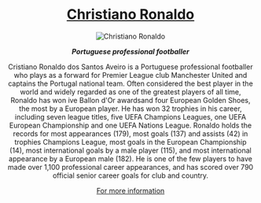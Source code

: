 <!DOCTYPE html>
<html>
<head>
<link rel="stylesheet" href="Style.css">
</head>
<body>
 <div id="main">
  <center>
  <h1 id="title"><u>Christiano Ronaldo</u></h1>
   <div id="img-div">
    <img class="center" src="images/Cristiano-Ronaldo-Manchester-United-Everton.jpg" alt="Christiano Ronaldo" id="image">
    <p id="img-caption"><b><i>Portuguese professional footballer</i></b></p>
   </center>
   </div>
   <center>
   <div class="center" id="tribute-info">
        <p>Cristiano Ronaldo dos Santos Aveiro is a Portuguese professional footballer who plays as a forward for Premier League club
            Manchester United and captains the Portugal national team. Often considered the best player in the world and widely regarded
            as one of the greatest players of all time, Ronaldo has won ive Ballon d'Or awardsand four European Golden Shoes, the most by
            a European player. He has won 32 trophies in his career, including seven league titles, five UEFA Champions Leagues, one UEFA
            European Championship and one UEFA Nations League. Ronaldo holds the records for most appearances (179), most goals (137) and
            assists (42) in trophies Champions League, most goals in the European Championship (14), most international goals by a male
            player (115), and most international appearance by a European male (182). He is one of the few players to have made over 1,100
            professional career appearances, and has scored over 790 official senior career goals for club and country.<p>
   </div>
   <a href="https://en.wikipedia.org/wiki/Cristiano_Ronaldo" target="_blank" id="tribute-link">For more information</a>
   </center>
 </div>
</body>
<script src="https://cdn.freecodecamp.org/testable-projects-fcc/v1/bundle.js"></script>
</html>
